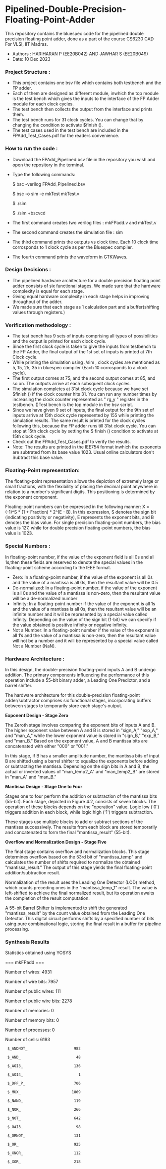 # Pipelined-Double-Precision-Floating-Point-Adder

This repository contains the bluespec code for the pipelined double precision floating point adder, done as a part of the course CS6230 CAD For VLSI, IIT Madras.
* Authors : HARIHARAN P (EE20B042)  AND  JAWHAR S (EE20B049)
* Date: 10 Dec 2023

### **Project Structure :**
* This project contains one bsv file which contains both testbench and the FP adder.
* Each of them are designed as different module, inwhich the top module is the test bench which gives the inputs to the interface of the FP Adder module for each clock cycles.
* The test bench then collects the output from the interface and prints them.
* The test bench runs for 31 clock cycles. You can change that by changing the condition to activate $finish ().
* The test cases used in the test bench are included in the FPAdd_Test_Cases.pdf for the readers convenience. 

### **How to run the code :**
* Download the FPAdd_Pipelined.bsv file in the repository you wish and open the repository in the terminal.
* Type the following commands:

     $ bsc -verilog FPAdd_Pipelined.bsv

     $ bsc -o sim -e mkTest mkTest.v

     $ ./sim

     $ ./sim +bscvcd


* The first command creates two verilog files : mkFPadd.v and mkTest.v
* The second command creates the simulation file : sim
* The third command prints the outputs vs clock time. Each 10 clock time corrosponds to 1 clock cycle as per the Bluespec compiler.
* The fourth command prints the waveform in GTKWaves.


### **Design Decisions :**

* The pipelined hardware architecture for a double precision floating point adder consists of six functional stages. We made sure that the hardware complexity is equal for each stage.
* Giving equal hardware complexity in each stage helps in improving throughput of the adder.
* We made sure that each stage as 1 calculation part and a buffer(shifting values through registers.)

### **Verification methodology :**

* The test bench has 9 sets of inputs comprising all types of possibilities and the output is printed for each clock cycle.
* Since the first clock cycle is taken to give the inputs from testbench to the FP Adder, the final output of the 1st set of inputs is printed at 7th Clock cycle. 
* While printing the simulation using ./sim , clock cycles are mentioned as 5, 15, 25, 35 in bluespec compiler (Each 10 corrosponds to a clock cycle).
* The first output comes at 75, and the second output comes at 85, and so on. The outputs arrive at each subsquent clock cycles.
* The simulation completes at 31st clock cycle because we have set $finish () if the clock counter hits 31. You can run any number times by increasing the clock counter represented as " rg_y " register in the testbench. ()Test bench is the top module in the bsv script.
* Since we have given 9 set of inputs, the final output for the 9th set of inputs arrive at 15th clock cycle represented by 155 while printing the simulation results. The same result is printed for the clock cycles following this, because the FP adder runs till 31st clock cycle. You can stop at 15th clock cycle by setting the $ finish () condition to activate at 15th clock cycle.
* Check out the FPAdd_Test_Cases.pdf to verify the results.
* Note: The results are printed in the IEE754 format inwhich the exponents are subtrated from its base value 1023. Usual online calculators don't Subtract this base value.

	
### **Floating-Point representation:** 

The floating-point representation allows the depiction of extremely large or small fractions, with the flexibility of placing the decimal point anywhere in relation to a number's significant digits. This positioning is determined by the exponent component. 

Floating-point numbers can be expressed in the following manner: X = (-1)^S * (1 + Fraction) * 2^(E - B). In this expression, S denotes the sign bit (indicating positivity or negativity), E represents the exponent bits, and B denotes the bias value. For single precision floating-point numbers, the bias value is 127, while for double precision floating-point numbers, the bias value is 1023.
	
### **Special Numbers :** 

In floating-point number, if the value of the exponent field is all 0s and all 1s,then these fields are reserved to denote the special values in the floating-point scheme according to the IEEE format.
* Zero: In a floating-point number, if the value of the exponent is all 0s and the value of a mantissa is all 0s, then the resultant value will be 0.5
* De-normalized: In a floating-point number, if the value of the exponent is all 0s and the value of a mantissa is non-zero, then the resultant value will be a de-normalized number
* Infinity: In a floating-point number if the value of the exponent is all 1s and the value of a mantissa is all 0s, then the resultant value will be an infinite number and it will be represented by a special value called Infinity. Depending on the value of the sign bit (1-bit) we can specify if the value obtained is positive infinity or negative infinity.
* Not a Number: In a floating-point number if the value of the exponent is all 1’s and the value of a mantissa is non-zero, then the resultant value will not be a number and it will be represented by a special value called Not a Number (NaN).

### **Hardware Architecture :**

In this design, the double-precision floating-point inputs A and B undergo addition. The primary components influencing the performance of this operation include a 55-bit binary adder, a Leading One Predictor, and a barrel shifter.

The hardware architecture for this double-precision floating-point adder/subtractor comprises six functional stages, incorporating buffers between stages to temporarily store each stage's output.

**Exponent Design - Stage Zero**

The Zeroth stage involves comparing the exponent bits of inputs A and B. The higher exponent value between A and B is stored in "sign_A," "exp_A," and "man_A," while the lower exponent value is stored in "sign_B," "exp_B," and "man_B." Based on the exponent value, A and B mantissa bits are concatenated with either "000" or "001."

In this stage, if B has a smaller amplitude number, the mantissa bits of input B are shifted using a barrel shifter to equalize the exponents before adding or subtracting the mantissa. Depending on the sign bits in A and B, the actual or inverted values of "man_temp2_A" and "man_temp2_B" are stored in "man_A" and "man_B."

**Mantissa Design - Stage One to Four** 

Stages one to four perform the addition or subtraction of the mantissa bits (55-bit). Each stage, depicted in Figure 4.2, consists of seven blocks. The operation of these blocks depends on the "operation" value. Logic low ('0') triggers addition in each block, while logic high ('1') triggers subtraction.

These stages use multiple blocks to add or subtract sections of the mantissa successively. The results from each block are stored temporarily and concatenated to form the final "mantissa_result" (55-bit).


**Overflow and Normalization Design - Stage Five** 

The final stage contains overflow and normalization blocks. This stage determines overflow based on the 53rd bit of "mantissa_temp" and calculates the number of shifts required to normalize the obtained "mantissa_result." The output of this stage yields the final floating-point addition/subtraction result.

Normalization of the result uses the Leading One Detector (LOD) method, which counts preceding ones in the "mantissa_temp_1" result. The value is left-shifted to achieve the final normalized result, but its operation awaits the completion of the result computation.

A 55-bit Barrel Shifter is implemented to shift the generated "mantissa_result" by the count value obtained from the Leading One Detector. This digital circuit performs shifts by a specified number of bits using pure combinational logic, storing the final result in a buffer for pipeline processing.

### **Synthesis Results**
Statistics obtained using YOSYS

=== mkFPadd ===

   Number of wires:               4931

   Number of wire bits:           7957

   Number of public wires:         111

   Number of public wire bits:    2278

   Number of memories:               0

   Number of memory bits:            0

   Number of processes:              0

   Number of cells:               6193

     $_ANDNOT_                     982

     $_AND_                         48

     $_AOI3_                       136

     $_AOI4_                         1

     $_DFF_P_                      706

     $_MUX_                       1809

     $_NAND_                       119

     $_NOR_                        266

     $_NOT_                        642

     $_OAI3_                        98

     $_ORNOT_                      131

     $_OR_                         925

     $_XNOR_                       112

     $_XOR_                        218

